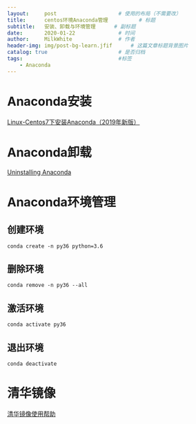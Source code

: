 ```yaml
---
layout:     post                    # 使用的布局（不需要改）
title:      centos环境Anaconda管理  	    # 标题 
subtitle:   安装、卸载与环境管理 		# 副标题
date:       2020-01-22              # 时间
author:     MilkWhite               # 作者
header-img: img/post-bg-learn.jfif    	# 这篇文章标题背景图片
catalog: true                       # 是否归档
tags:                               #标签
    - Anaconda
---
```

# Anaconda安装
[Linux-Centos7下安装Anaconda（2019年新版）](https://zhuanlan.zhihu.com/p/64930395)
# Anaconda卸载
[Uninstalling Anaconda](https://docs.anaconda.com/anaconda/install/uninstall/)

# Anaconda环境管理
## 创建环境
`conda create -n py36 python=3.6 `

## 删除环境
`conda remove -n py36 --all`

## 激活环境
`conda activate py36`

## 退出环境
`conda deactivate`

# 清华镜像
[清华镜像使用帮助](https://mirror.tuna.tsinghua.edu.cn/help/anaconda/)
